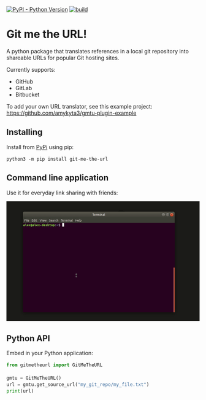 [![PyPI - Python Version](https://img.shields.io/pypi/pyversions/git-me-the-url.svg)](https://pypi.org/project/git-me-the-url)
[![build](https://github.com/amykyta3/git-me-the-url/actions/workflows/build.yml/badge.svg)](https://github.com/amykyta3/git-me-the-url/actions?query=workflow%3Abuild+branch%3Amaster)

# Git me the URL!

A python package that translates references in a local git repository into
shareable URLs for popular Git hosting sites.

Currently supports:
* GitHub
* GitLab
* Bitbucket

To add your own URL translator, see this example project: https://github.com/amykyta3/gmtu-plugin-example

## Installing
Install from [PyPi](https://pypi.org/project/git-me-the-url) using pip:

    python3 -m pip install git-me-the-url

## Command line application

Use it for everyday link sharing with friends:

![cmd-example](docs/cmd-example.gif)

## Python API

Embed in your Python application:

```python
from gitmetheurl import GitMeTheURL

gmtu = GitMeTheURL()
url = gmtu.get_source_url("my_git_repo/my_file.txt")
print(url)
```
